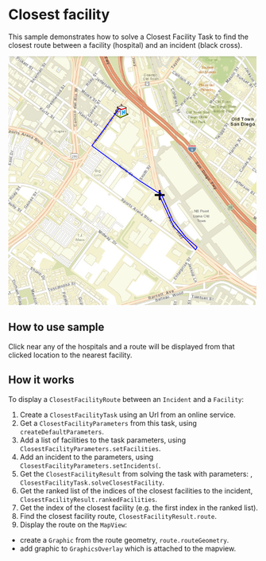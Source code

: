 # Closest facility

This sample demonstrates how to solve a Closest Facility Task to find
the closest route between a facility (hospital) and an incident (black
cross).

![](screenshot.png)

## How to use sample

Click near any of the hospitals and a route will be displayed from that
clicked location to the nearest facility.

## How it works

To display a `ClosestFacilityRoute` between an `Incident` and a
`Facility`:

1.  Create a `ClosestFacilityTask` using an Url from an online service.
2.  Get a `ClosestFacilityParameters` from this task, using
    `createDefaultParameters`.
3.  Add a list of facilities to the task parameters, using
    `ClosestFacilityParameters.setFacilities`.
4.  Add an incident to the parameters, using
    `ClosestFacilityParameters.setIncidents(`.
5.  Get the `ClosestFacilityResult` from solving the task with
    parameters: , `ClosestFacilityTask.solveClosestFacility`.
6.  Get the ranked list of the indices of the closest facilities to the
    incident, `ClosestFacilityResult.rankedFacilities`.
7.  Get the index of the closest facility (e.g. the first index in the
    ranked list).
8.  Find the closest facility route, `ClosestFacilityResult.route`.
9.  Display the route on the `MapView`:

<!-- end list -->

  - create a `Graphic` from the route geometry, `route.routeGeometry`.
  - add graphic to `GraphicsOverlay` which is attached to the mapview.
